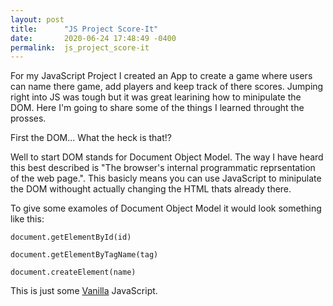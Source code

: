 ```yaml
---
layout: post
title:      "JS Project Score-It"
date:       2020-06-24 17:48:49 -0400
permalink:  js_project_score-it
---
```



For my JavaScript Project I created an App to create a game where users can name there game, add players and keep track of there scores. Jumping right into JS was tough but it was great learining how to minipulate the DOM. Here I'm going to share some of the things I learned throught the prosses. 

First the DOM... What the heck is that!? 

Well to start DOM stands for Document Object Model. The way I have heard this best described is "The browser's internal programmatic reprsentation of the web page.". This basicly means you can use JavaScript to minipulate the DOM withought actually changing the HTML thats already there. 

To give some examoles of Document Object Model it would look something like this:

```
document.getElementById(id)

document.getElementByTagName(tag)

document.createElement(name)

```

This is just some [Vanilla](https://gist.github.com/thegitfather/9c9f1a927cd57df14a59c268f118ce86) JavaScript. 


